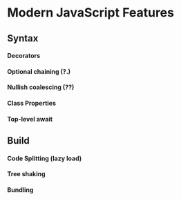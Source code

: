 # Modern JavaScript Features

## Syntax

#### Decorators

#### Optional chaining (?.)

#### Nullish coalescing (??)

#### Class Properties

#### Top-level await

## Build

#### Code Splitting (lazy load)

#### Tree shaking

#### Bundling
